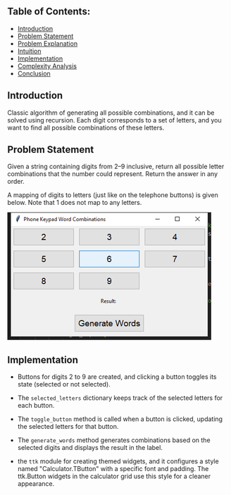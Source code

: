 
## Table of Contents:

- [Introduction](#introduction)
- [Problem Statement](#problem-statement)
- [Problem Explanation](#problem-Explanation)
- [Intuition](#intuition)
- [Implementation](#implementation)
- [Complexity Analysis](#complexity-Analysis)
- [Conclusion](#conclusion)



## Introduction
Classic algorithm of generating all possible combinations, and it can be solved using recursion. Each digit corresponds to a set of letters, and you want to find all possible combinations of these letters.

## Problem Statement
Given a string containing digits from 2–9 inclusive, return all possible letter combinations that the number could represent. Return the answer in any order.

A mapping of digits to letters (just like on the telephone buttons) is given below. Note that 1 does not map to any letters.

<img src="img/Phone Keypad Word Combinations.png" alt="Phone Keypad Word Combinations">


## Implementation

- Buttons for digits 2 to 9 are created, and clicking a button toggles its state (selected or not selected).
- The `selected_letters` dictionary keeps track of the selected letters for each button.
- The `toggle_button` method is called when a button is clicked, updating the selected letters for that button.
- The `generate_words` method generates combinations based on the selected digits and displays the result in the label.

-  the `ttk` module for creating themed widgets, and it configures a style named "Calculator.TButton" with a specific font and padding. The ttk.Button widgets in the calculator grid use this style for a cleaner appearance.


